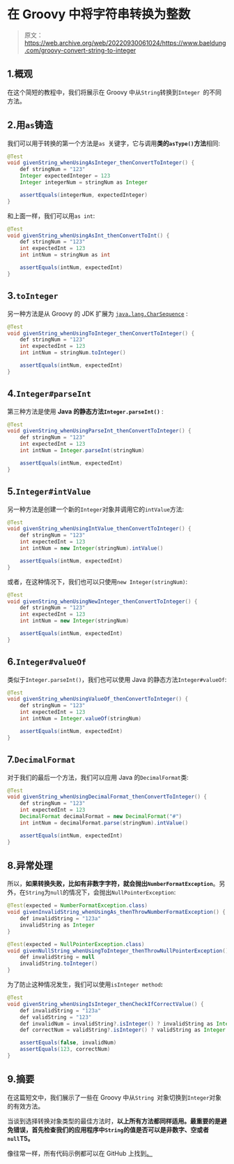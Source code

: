 # 在 Groovy 中将字符串转换为整数

> 原文：<https://web.archive.org/web/20220930061024/https://www.baeldung.com/groovy-convert-string-to-integer>

## 1.概观

在这个简短的教程中，我们将展示在 Groovy 中从`String`转换到`Integer `的不同方法。

## 2.用`as`铸造

我们可以用于转换的第一个方法是`as `关键字，它与调用**类的`asType()`方法**相同:

```java
@Test
void givenString_whenUsingAsInteger_thenConvertToInteger() {
    def stringNum = "123"
    Integer expectedInteger = 123
    Integer integerNum = stringNum as Integer

    assertEquals(integerNum, expectedInteger)
}
```

和上面一样，我们可以用`as int`:

```java
@Test
void givenString_whenUsingAsInt_thenConvertToInt() {
    def stringNum = "123"
    int expectedInt = 123
    int intNum = stringNum as int

    assertEquals(intNum, expectedInt)
}
```

## 3.`toInteger`

另一种方法是从 Groovy 的 JDK 扩展为 [`java.lang.CharSequence`](https://web.archive.org/web/20221221232606/https://docs.groovy-lang.org/latest/html/groovy-jdk/java/lang/CharSequence.html#toInteger()) :

```java
@Test
void givenString_whenUsingToInteger_thenConvertToInteger() {
    def stringNum = "123"
    int expectedInt = 123
    int intNum = stringNum.toInteger()

    assertEquals(intNum, expectedInt)
}
```

## 4.`Integer#parseInt`

第三种方法是使用 **Java 的静态方法`Integer.parseInt()`** :

```java
@Test
void givenString_whenUsingParseInt_thenConvertToInteger() {
    def stringNum = "123"
    int expectedInt = 123
    int intNum = Integer.parseInt(stringNum)

    assertEquals(intNum, expectedInt)
}
```

## 5.`Integer#intValue`

另一种方法是创建一个新的`Integer`对象并调用它的`intValue`方法:

```java
@Test
void givenString_whenUsingIntValue_thenConvertToInteger() {
    def stringNum = "123"
    int expectedInt = 123
    int intNum = new Integer(stringNum).intValue()

    assertEquals(intNum, expectedInt)
}
```

或者，在这种情况下，我们也可以只使用`new Integer(stringNum)`:

```java
@Test
void givenString_whenUsingNewInteger_thenConvertToInteger() {
    def stringNum = "123"
    int expectedInt = 123
    int intNum = new Integer(stringNum)

    assertEquals(intNum, expectedInt)
}
```

## 6.`Integer#valueOf`

类似于`Integer.parseInt()`，我们也可以使用 Java 的静态方法`Integer#valueOf`:

```java
@Test
void givenString_whenUsingValueOf_thenConvertToInteger() {
    def stringNum = "123"
    int expectedInt = 123
    int intNum = Integer.valueOf(stringNum)

    assertEquals(intNum, expectedInt)
}
```

## 7.`DecimalFormat`

对于我们的最后一个方法，我们可以应用 Java 的`DecimalFormat`类:

```java
@Test
void givenString_whenUsingDecimalFormat_thenConvertToInteger() {
    def stringNum = "123"
    int expectedInt = 123
    DecimalFormat decimalFormat = new DecimalFormat("#")
    int intNum = decimalFormat.parse(stringNum).intValue()

    assertEquals(intNum, expectedInt)
}
```

## 8.异常处理

所以，**如果转换失败，比如有非数字字符，就会抛出`NumberFormatException`**。另外，在`String`为`null`的情况下，会抛出`NullPointerException`:

```java
@Test(expected = NumberFormatException.class)
void givenInvalidString_whenUsingAs_thenThrowNumberFormatException() {
    def invalidString = "123a"
    invalidString as Integer
}

@Test(expected = NullPointerException.class)
void givenNullString_whenUsingToInteger_thenThrowNullPointerException() {
    def invalidString = null
    invalidString.toInteger()
}
```

为了防止这种情况发生，我们可以使用`isInteger method`**:**

```java
@Test
void givenString_whenUsingIsInteger_thenCheckIfCorrectValue() {
    def invalidString = "123a"
    def validString = "123"
    def invalidNum = invalidString?.isInteger() ? invalidString as Integer : false
    def correctNum = validString?.isInteger() ? validString as Integer : false

    assertEquals(false, invalidNum)
    assertEquals(123, correctNum)
}
```

## 9.摘要

在这篇短文中，我们展示了一些在 Groovy 中从`String `对象切换到`Integer`对象的有效方法。

当谈到选择转换对象类型的最佳方法时，**以上所有方法都同样适用。**最重要的是避免错误，首先**检查我们的应用程序中`String`的值是否可以是非数字、空或者`null`T5。**

像往常一样，所有代码示例都可以在 GitHub 上找到[。](https://web.archive.org/web/20221221232606/https://github.com/eugenp/tutorials/tree/master/core-groovy-modules/core-groovy)